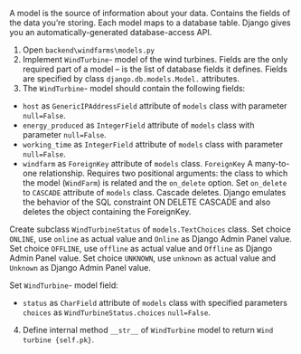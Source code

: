 A model is the source of information about your data.
Contains the fields of the data you’re storing.
Each model maps to a database table.
Django gives you an automatically-generated database-access API.

1. Open `backend\windfarms\models.py`
2. Implement `WindTurbine`- model of the wind turbines.
Fields are the only required part of a model – is the list of database fields it defines.
Fields are specified by class `django.db.models.Model.` attributes.
3. The `WindTurbine`- model should contain the following fields:
- `host` as `GenericIPAddressField` attribute of `models` class with parameter `null=False`.
- `energy_produced` as `IntegerField` attribute of `models` class with parameter `null=False`.
- `working_time` as `IntegerField` attribute of `models` class with parameter `null=False`.
- `windfarm` as `ForeignKey` attribute of `models` class.
`ForeignKey` A many-to-one relationship.
Requires two positional arguments: the class to which the model (`WindFarm`) is related 
and the `on_delete` option.
Set `on_delete` to `CASCADE` attribute of `models` class.
Cascade deletes. Django emulates the behavior of the SQL constraint ON DELETE CASCADE
and also deletes the object containing the ForeignKey.

Create subclass `WindTurbineStatus` of `models.TextChoices` class.
Set choice `ONLINE`, use `online` as actual value and `Online` as Django Admin Panel value.
Set choice `OFFLINE`, use `offline` as actual value and `Offline` as Django Admin Panel value.
Set choice `UNKNOWN`, use `unknown` as actual value and `Unknown` as Django Admin Panel value.

Set `WindTurbine`- model field:
- `status` as `CharField` attribute of `models` class
with specified parameters
`choices` as  `WindTurbineStatus.choices`
`null=False`.
4. Define internal method `__str__` of `WindTurbine` model
to return `Wind turbine {self.pk}`.
